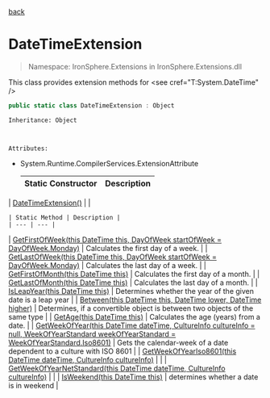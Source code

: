 ﻿[back](/IronSphere.Extensions/types)

# DateTimeExtension

> Namespace: IronSphere.Extensions in  IronSphere.Extensions.dll

This class provides extension methods for &lt;see cref=&quot;T:System.DateTime&quot; /&gt;

```csharp
public static class DateTimeExtension : Object
```
    Inheritance: Object


    
    Attributes:
        
* System.Runtime.CompilerServices.ExtensionAttribute


    | Static Constructor | Description |
    | --- | --- |
| [DateTimeExtension()](DateTimeExtension_DateTimeExtension()) |  |


    | Static Method | Description |
    | --- | --- |
| [GetFirstOfWeek(this DateTime this, DayOfWeek startOfWeek = DayOfWeek.Monday)](DateTimeExtension_GetFirstOfWeek(DateTime,DayOfWeek)) | Calculates the first day of a week. |
| [GetLastOfWeek(this DateTime this, DayOfWeek startOfWeek = DayOfWeek.Monday)](DateTimeExtension_GetLastOfWeek(DateTime,DayOfWeek)) | Calculates the last day of a week. |
| [GetFirstOfMonth(this DateTime this)](DateTimeExtension_GetFirstOfMonth(DateTime)) | Calculates the first day of a month. |
| [GetLastOfMonth(this DateTime this)](DateTimeExtension_GetLastOfMonth(DateTime)) | Calculates the last day of a month. |
| [IsLeapYear(this DateTime this)](DateTimeExtension_IsLeapYear(DateTime)) | Determines whether the year of the given date is a leap year |
| [Between(this DateTime this, DateTime lower, DateTime higher)](DateTimeExtension_Between(DateTime,DateTime,DateTime)) | Determines, if a convertible object is between two objects of the same type |
| [GetAge(this DateTime this)](DateTimeExtension_GetAge(DateTime)) | Calculates the age (years) from a date. |
| [GetWeekOfYear(this DateTime dateTime, CultureInfo cultureInfo = null, WeekOfYearStandard weekOfYearStandard = WeekOfYearStandard.Iso8601)](DateTimeExtension_GetWeekOfYear(DateTime,CultureInfo,WeekOfYearStandard)) | Gets the calendar-week of a date dependent to a culture with ISO 8601 |
| [GetWeekOfYearIso8601(this DateTime dateTime, CultureInfo cultureInfo)](DateTimeExtension_GetWeekOfYearIso8601(DateTime,CultureInfo)) |  |
| [GetWeekOfYearNetStandard(this DateTime dateTime, CultureInfo cultureInfo)](DateTimeExtension_GetWeekOfYearNetStandard(DateTime,CultureInfo)) |  |
| [IsWeekend(this DateTime this)](DateTimeExtension_IsWeekend(DateTime)) | determines whether a date is in weekend |
